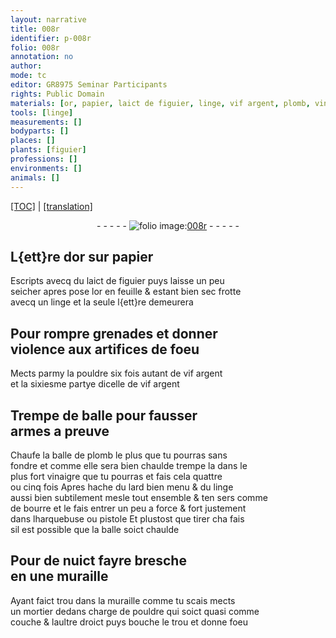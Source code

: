 ```yaml
---
layout: narrative
title: 008r
identifier: p-008r
folio: 008r
annotation: no
author:
mode: tc
editor: GR8975 Seminar Participants
rights: Public Domain
materials: [or, papier, laict de figuier, linge, vif argent, plomb, vinaigre, lard, bourre]
tools: [linge]
measurements: []
bodyparts: []
places: []
plants: [figuier]
professions: []
environments: []
animals: []
---
```


<p><a href="{{ site.baseurl }}/diplomatic/" target="_blank">[TOC]</a> | <a href="{{ site.baseurl }}/texts/p-008r_tl/">[translation]</a></p><div class="folio" align="center">- - - - - <a href="http://gallica.bnf.fr/ark:/12148/btv1b10500001g/f21.image" target="_blank"><img src="https://cu-mkp.github.io/2017-workshop-edition/assets/photo-icon.png" alt="folio image: " style="display:inline-block; margin-bottom:-3px;"/>008r</a> - - - - - </div>  
  

## L{ett}re d<span class="m">or</span> sur <span class="m">papier</span>

 
Escripts avecq du <span class="m">laict de <span class="pa">figuier</span></span> puys laisse un peu<br/> seicher apres pose l<span class="m">or</span> en feuille & estant bien sec frotte<br/> avecq un <span class="tl"><span class="m">linge</span></span> et la seule l{ett}re demeurera
 
 
  

## Pour rompre grenades et donner<br/> violence aux artifices de foeu

 
Mects parmy la pouldre <span class="del">six fois autant de <span class="m">vif argent</span></span><br/> <span class="del">et</span> la sixiesme partye dicelle de <span class="m">vif argent</span>
 
 
  

## Trempe de balle pour fausser<br/> armes a preuve

 
Chaufe la balle de <span class="m">plomb</span> le plus que tu pourras sans<br/> fondre et comme elle sera bien chaulde trempe la dans le<br/> plus fort <span class="m">vinaigre</span> que tu pourras et fais cela quattre<br/> ou cinq fois Apres hache du <span class="m">lard</span> bien menu & du <span class="m">linge</span><br/> aussi bien subtilement mesle tout ensemble & ten sers comme<br/> de <span class="m">bourre</span> et le fais entrer un peu a force & fort justement<br/> dans lharquebuse ou pistole Et plustost que tirer <span class="del">cha</span> fais<br/> sil est possible que la balle soict chaulde
 
 
  

## Pour de nuict fayre bresche<br/> en une muraille

 
Ayant faict trou dans la muraille comme tu scais mects<br/> un mortier dedans charge de pouldre qui soict quasi comme<br/> couche & laultre droict puys bouche le trou et donne foeu
 
